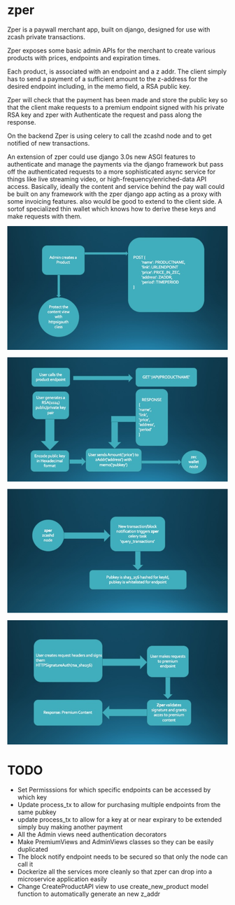 # zper
Zper is a paywall merchant app, built on django, designed for use with zcash private transactions.

Zper exposes some basic admin APIs for the merchant to create various products with prices, endpoints and expiration times.

Each product, is associated with an endpoint and a z addr. The client simply has to send a payment of a sufficient amount to the z-address for the desired endpoint including, in the memo field, a RSA public key.

Zper will check that the payment has been made and store the public key so that the client make requests to a premium endpoint signed with his private RSA key 
and zper with Authenticate the request and pass along the response. 

On the backend Zper is using celery to call the zcashd node and to get notified of new transactions.

An extension of zper could use django 3.0s new ASGI features to authenticate and manage the payments via the django framework but pass off the authenticated requests to a more sophisticated async service for things like live streaming video, or high-frequency/enriched-data API access. Basically, ideally the content and service behind the pay wall could be built on any framework with the zper django app acting as a proxy with some invoicing features.
also would be good to extend to the client side. A sortof specialized thin wallet which knows how to derive these keys and make requests with them.

![alt text](https://raw.githubusercontent.com/AaronJaramillo/zper0.1/master/flowchart/Slide1.jpg)

![alt text](https://raw.githubusercontent.com/AaronJaramillo/zper0.1/master/flowchart/Slide2.jpg)

![alt text](https://raw.githubusercontent.com/AaronJaramillo/zper0.1/master/flowchart/Slide3.jpg)

![alt text](https://raw.githubusercontent.com/AaronJaramillo/zper0.1/master/flowchart/Slide4.jpg)


# TODO
- Set Permisssions for which specific endpoints can be accessed by which key
- Update process_tx to allow for purchasing multiple endpoints from the same pubkey
- update process_tx to allow for a key at or near expirary to be extended simply buy making another payment
- All the Admin views need authentication decorators
- Make PremiumViews and AdminViews classes so they can be easily duplicated
- The block notify endpoint needs to be secured so that only the node can call it
- Dockerize all the services more cleanly so that zper can drop into a microservice application easily
- Change CreateProductAPI view to use create_new_product model function to automatically generate an new z_addr
